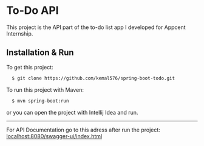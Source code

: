 
# To-Do API

This project is the API part of the to-do list app I developed for Appcent Internship.
## Installation & Run

To get this project:

```bash
  $ git clone https://github.com/kemal576/spring-boot-todo.git
```

To run this project with Maven:

```bash
  $ mvn spring-boot:run
```
or you can open the project with Intellij Idea and run.

---------

For API Documentation go to this adress after run the project: [localhost:8080/swagger-ui/index.html](http://localhost:8080/swagger-ui/index.html)


  
